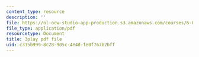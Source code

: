 ```yaml
---
content_type: resource
description: ''
file: https://ol-ocw-studio-app-production.s3.amazonaws.com/courses/6-004-computation-structures-spring-2017/c315b9998c28905c4e4dfe0f767b2bff_B7F6vh_plHw.pdf
file_type: application/pdf
resourcetype: Document
title: 3play pdf file
uid: c315b999-8c28-905c-4e4d-fe0f767b2bff
---
```

